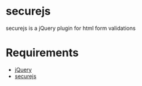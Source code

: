 securejs
========

securejs is a jQuery plugin for html form validations

Requirements
==========
<ul>
<li><a href="jquery.com" target="_new">jQuery</a></li>
<li><a href="http://jqueryfx.net" target="_new">securejs</a></li>
</ul>

<pre>

<script type="text/javascript" src="https://code.jquery.com/jquery-1.11.2.min.js"></script>
<script type="text/javascript" src="js/secure-1.0.0.js"></script>

</pre>
